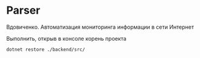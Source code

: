 # Parser
Вдовиченко. Автоматизация мониторинга информации в сети Интернет

Выполнить, открыв в консоле корень проекта

```
dotnet restore ./backend/src/
```
